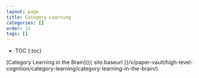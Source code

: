 ```yaml
---
layout: page
title: Category Learning
categories: []
order: 12
tags: []
---
```


* TOC
{:toc}

[Category Learning in the Brain]({{ site.baseurl }}/x/paper-vault/high-level-cognition/category-learning/category-learning-in-the-brain/)
